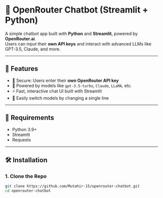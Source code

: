 # 🤖 OpenRouter Chatbot (Streamlit + Python)

A simple chatbot app built with **Python** and **Streamlit**, powered by **OpenRouter.ai**.  
Users can input their **own API keys** and interact with advanced LLMs like GPT-3.5, Claude, and more.

---

## 🚀 Features

- 🔐 Secure: Users enter their **own OpenRouter API key**
- 🧠 Powered by models like `gpt-3.5-turbo`, `Claude`, `LLaMA`, etc.
- ⚡ Fast, interactive chat UI built with Streamlit
- 🔄 Easily switch models by changing a single line

---

## 🧱 Requirements

- Python 3.9+
- Streamlit
- Requests

---

## 🛠️ Installation

### 1. Clone the Repo

```bash
git clone https://github.com/Mutahir-15/openrouter-chatbot.git
cd openrouter-chatbot
```
